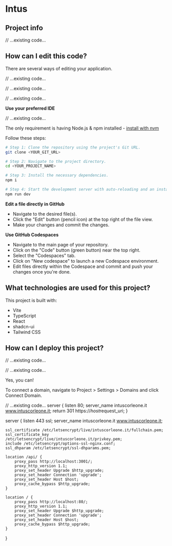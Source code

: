 # Intus

## Project info

// ...existing code...

## How can I edit this code?

There are several ways of editing your application.

// ...existing code...

// ...existing code...

// ...existing code...

**Use your preferred IDE**

// ...existing code...

The only requirement is having Node.js & npm installed - [install with nvm](https://github.com/nvm-sh/nvm#installing-and-updating)

Follow these steps:

```sh
# Step 1: Clone the repository using the project's Git URL.
git clone <YOUR_GIT_URL>

# Step 2: Navigate to the project directory.
cd <YOUR_PROJECT_NAME>

# Step 3: Install the necessary dependencies.
npm i

# Step 4: Start the development server with auto-reloading and an instant preview.
npm run dev
```

**Edit a file directly in GitHub**

- Navigate to the desired file(s).
- Click the "Edit" button (pencil icon) at the top right of the file view.
- Make your changes and commit the changes.

**Use GitHub Codespaces**

- Navigate to the main page of your repository.
- Click on the "Code" button (green button) near the top right.
- Select the "Codespaces" tab.
- Click on "New codespace" to launch a new Codespace environment.
- Edit files directly within the Codespace and commit and push your changes once you're done.

## What technologies are used for this project?

This project is built with:

- Vite
- TypeScript
- React
- shadcn-ui
- Tailwind CSS

## How can I deploy this project?

// ...existing code...

// ...existing code...

Yes, you can!

To connect a domain, navigate to Project > Settings > Domains and click Connect Domain.

// ...existing code...
server {
    listen 80;
    server_name intuscorleone.it www.intuscorleone.it;
    return 301 https://$host$request_uri;
}

server {
    listen 443 ssl;
    server_name intuscorleone.it www.intuscorleone.it;

    ssl_certificate /etc/letsencrypt/live/intuscorleone.it/fullchain.pem;
    ssl_certificate_key /etc/letsencrypt/live/intuscorleone.it/privkey.pem;
    include /etc/letsencrypt/options-ssl-nginx.conf;
    ssl_dhparam /etc/letsencrypt/ssl-dhparams.pem;

    location /api/ {
        proxy_pass http://localhost:3001/;
        proxy_http_version 1.1;
        proxy_set_header Upgrade $http_upgrade;
        proxy_set_header Connection 'upgrade';
        proxy_set_header Host $host;
        proxy_cache_bypass $http_upgrade;
    }

    location / {
        proxy_pass http://localhost:80/;
        proxy_http_version 1.1;
        proxy_set_header Upgrade $http_upgrade;
        proxy_set_header Connection 'upgrade';
        proxy_set_header Host $host;
        proxy_cache_bypass $http_upgrade;
    }
}
